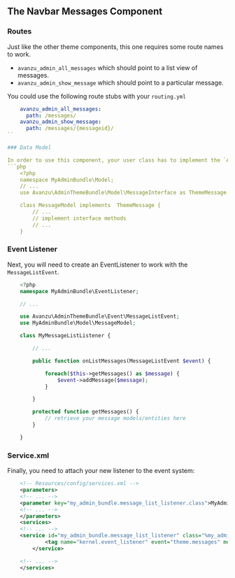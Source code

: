 ## The Navbar Messages Component

### Routes
Just like the other theme components, this one requires some route names to work.

* `avanzu_admin_all_messages` which should point to a list view of messages.
* `avanzu_admin_show_message` which should point to a particular message.

You could use the following route stubs with your `routing.yml`
```yaml
	avanzu_admin_all_messages:
	  path: /messages/
	avanzu_admin_show_message:
	  path: /messages/{messageid}/
``

### Data Model

In order to use this component, your user class has to implement the `Avanzu\AdminThemeBundle\Model\MessageInterface`
```php
	<?php
	namespace MyAdminBundle\Model;
	// ...
	use Avanzu\AdminThemeBundle\Model\MessageInterface as ThemeMessage

	class MessageModel implements  ThemeMessage {
		// ...
		// implement interface methods
		// ...
	}
```
### Event Listener
Next, you will need to create an EventListener to work with the `MessageListEvent`.
```php
	<?php
	namespace MyAdminBundle\EventListener;

	// ...

	use Avanzu\AdminThemeBundle\Event\MessageListEvent;
	use MyAdminBundle\Model\MessageModel;

	class MyMessageListListener {

		// ...

		public function onListMessages(MessageListEvent $event) {

			foreach($this->getMessages() as $message) {
				$event->addMessage($message);
			}

		}

		protected function getMessages() {
			// retrieve your message models/entities here
		}

	}
```
### Service.xml

Finally, you need to attach your new listener to the event system:
```xml
	<!-- Resources/config/services.xml -->
	<parameters>
	<!-- ... -->
	<parameter key="my_admin_bundle.message_list_listener.class">MyAdminBundle\EventListener\MyMessageListListener</parameter>
	<!-- ... -->
	</parameters>
	<services>
	<!-- ... -->
	<service id="my_admin_bundle.message_list_listener" class="%my_admin_bundle.message_list_listener.class%">
            <tag name="kernel.event_listener" event="theme.messages" method="onListMessages" />
        </service>

	<!-- ... -->
	</services>
```